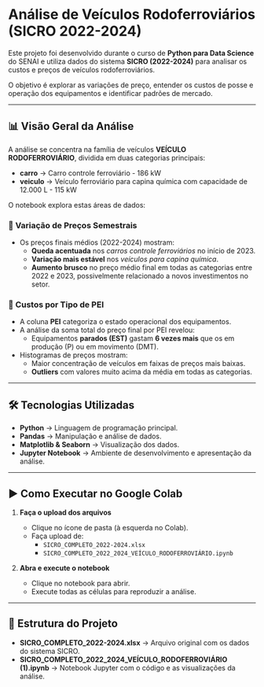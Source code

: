 # Análise de Veículos Rodoferroviários (SICRO 2022-2024)

Este projeto foi desenvolvido durante o curso de **Python para Data Science** do SENAI e utiliza dados do sistema **SICRO (2022-2024)** para analisar os custos e preços de veículos rodoferroviários.  

O objetivo é explorar as variações de preço, entender os custos de posse e operação dos equipamentos e identificar padrões de mercado.

---

## 📊 Visão Geral da Análise

A análise se concentra na família de veículos **VEÍCULO RODOFERROVIÁRIO**, dividida em duas categorias principais:

- **carro** → Carro controle ferroviário - 186 kW  
- **veiculo** → Veículo ferroviário para capina química com capacidade de 12.000 L - 115 kW  

O notebook explora estas áreas de dados:

### 🔹 Variação de Preços Semestrais
- Os preços finais médios (2022-2024) mostram:
  - **Queda acentuada** nos *carros controle ferroviários* no início de 2023.  
  - **Variação mais estável** nos *veículos para capina química*.  
  - **Aumento brusco** no preço médio final em todas as categorias entre 2022 e 2023, possivelmente relacionado a novos investimentos no setor.

### 🔹 Custos por Tipo de PEI
- A coluna **PEI** categoriza o estado operacional dos equipamentos.  
- A análise da soma total do preço final por PEI revelou:  
  - Equipamentos **parados (EST)** gastam **6 vezes mais** que os em produção (P) ou em movimento (DMT).  
- Histogramas de preços mostram:  
  - Maior concentração de veículos em faixas de preços mais baixas.  
  - **Outliers** com valores muito acima da média em todas as categorias.  

---

## 🛠️ Tecnologias Utilizadas

- **Python** → Linguagem de programação principal.  
- **Pandas** → Manipulação e análise de dados.  
- **Matplotlib & Seaborn** → Visualização dos dados.  
- **Jupyter Notebook** → Ambiente de desenvolvimento e apresentação da análise.  

---

## ▶️ Como Executar no Google Colab

1. **Faça o upload dos arquivos**  
   - Clique no ícone de pasta (à esquerda no Colab).  
   - Faça upload de:  
     - `SICRO_COMPLETO_2022-2024.xlsx`  
     - `SICRO_COMPLETO_2022_2024_VEÍCULO_RODOFERROVIÁRIO.ipynb`  

2. **Abra e execute o notebook**  
   - Clique no notebook para abrir.  
   - Execute todas as células para reproduzir a análise.  

---

## 📂 Estrutura do Projeto

- **SICRO_COMPLETO_2022-2024.xlsx** → Arquivo original com os dados do sistema SICRO.  
- **SICRO_COMPLETO_2022_2024_VEÍCULO_RODOFERROVIÁRIO (1).ipynb** → Notebook Jupyter com o código e as visualizações da análise.  

